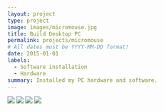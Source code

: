 ```yaml
---
layout: project
type: project
image: images/micromouse.jpg
title: Build Desktop PC
permalink: projects/micromouse
# All dates must be YYYY-MM-DD format!
date: 2015-01-01
labels:
  - Software installation
  - Hardware
summary: Installed my PC hardware and software.
---
```


<div class="ui small rounded images">
  <img class="ui image" src="../images/micromouse-robot.png">
  <img class="ui image" src="../images/micromouse-robot-2.jpg">
  <img class="ui image" src="../images/micromouse.jpg">
  <img class="ui image" src="../images/micromouse-circuit.png">
</div>

